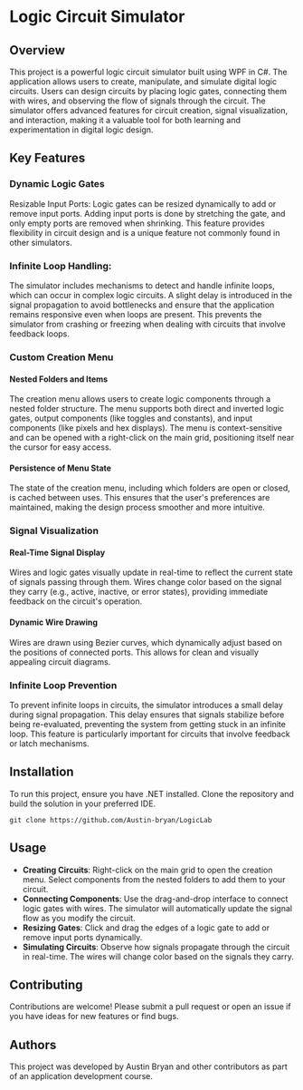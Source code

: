 # Logic Circuit Simulator

## Overview
This project is a powerful logic circuit simulator built using WPF in C#. The application allows users to create, manipulate, and simulate digital logic circuits. Users can design circuits by placing logic gates, connecting them with wires, and observing the flow of signals through the circuit. The simulator offers advanced features for circuit creation, signal visualization, and interaction, making it a valuable tool for both learning and experimentation in digital logic design.

## Key Features
### Dynamic Logic Gates
Resizable Input Ports: Logic gates can be resized dynamically to add or remove input ports. Adding input ports is done by stretching the gate, and only empty ports are removed when shrinking. This feature provides flexibility in circuit design and is a unique feature not commonly found in other simulators.

### Infinite Loop Handling: 
The simulator includes mechanisms to detect and handle infinite loops, which can occur in complex logic circuits. A slight delay is introduced in the signal propagation to avoid bottlenecks and ensure that the application remains responsive even when loops are present. This prevents the simulator from crashing or freezing when dealing with circuits that involve feedback loops.

### Custom Creation Menu
#### Nested Folders and Items
The creation menu allows users to create logic components through a nested folder structure. The menu supports both direct and inverted logic gates, output components (like toggles and constants), and input components (like pixels and hex displays). The menu is context-sensitive and can be opened with a right-click on the main grid, positioning itself near the cursor for easy access.
#### Persistence of Menu State 
The state of the creation menu, including which folders are open or closed, is cached between uses. This ensures that the user's preferences are maintained, making the design process smoother and more intuitive.

### Signal Visualization
#### Real-Time Signal Display 
Wires and logic gates visually update in real-time to reflect the current state of signals passing through them. Wires change color based on the signal they carry (e.g., active, inactive, or error states), providing immediate feedback on the circuit's operation.
#### Dynamic Wire Drawing
Wires are drawn using Bezier curves, which dynamically adjust based on the positions of connected ports. This allows for clean and visually appealing circuit diagrams.

### Infinite Loop Prevention
To prevent infinite loops in circuits, the simulator introduces a small delay during signal propagation. This delay ensures that signals stabilize before being re-evaluated, preventing the system from getting stuck in an infinite loop. This feature is particularly important for circuits that involve feedback or latch mechanisms.

## Installation
To run this project, ensure you have .NET installed. Clone the repository and build the solution in your preferred IDE.

```
git clone https://github.com/Austin-bryan/LogicLab
```

## Usage
- **Creating Circuits**: Right-click on the main grid to open the creation menu. Select components from the nested folders to add them to your circuit.
- **Connecting Components**: Use the drag-and-drop interface to connect logic gates with wires. The simulator will automatically update the signal flow as you modify the circuit.
- **Resizing Gates**: Click and drag the edges of a logic gate to add or remove input ports dynamically.
- **Simulating Circuits**: Observe how signals propagate through the circuit in real-time. The wires will change color based on the signals they carry.

## Contributing
Contributions are welcome! Please submit a pull request or open an issue if you have ideas for new features or find bugs.

## Authors
This project was developed by Austin Bryan and other contributors as part of an application development course.

